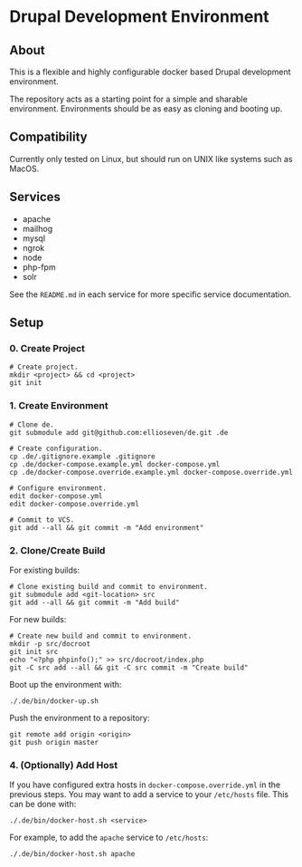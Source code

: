 # Drupal Development Environment

## About

This is a flexible and highly configurable docker based Drupal development
environment.

The repository acts as a starting point for a simple and sharable environment.
Environments should be as easy as cloning and booting up.

## Compatibility

Currently only tested on Linux, but should run on UNIX like systems such as
MacOS.

## Services

- apache
- mailhog
- mysql
- ngrok
- node
- php-fpm
- solr

See the `README.md` in each service for more specific service documentation.

## Setup

### 0. Create Project

```
# Create project.
mkdir <project> && cd <project>
git init
```

### 1. Create Environment

```
# Clone de.
git submodule add git@github.com:ellioseven/de.git .de

# Create configuration.
cp .de/.gitignore.example .gitignore
cp .de/docker-compose.example.yml docker-compose.yml
cp .de/docker-compose.override.example.yml docker-compose.override.yml

# Configure environment.
edit docker-compose.yml
edit docker-compose.override.yml

# Commit to VCS.
git add --all && git commit -m "Add environment"
```

### 2. Clone/Create Build

For existing builds:

```
# Clone existing build and commit to environment.
git submodule add <git-location> src
git add --all && git commit -m "Add build"
```

For new builds:

```
# Create new build and commit to environment.
mkdir -p src/docroot
git init src
echo "<?php phpinfo();" >> src/docroot/index.php
git -C src add --all && git -C src commit -m "Create build"
```

Boot up the environment with:

```
./.de/bin/docker-up.sh
```

Push the environment to a repository:

```
git remote add origin <origin>
git push origin master
```

### 4. (Optionally) Add Host

If you have configured extra hosts in `docker-compose.override.yml` in the
previous steps. You may want to add a service to your `/etc/hosts` file. This
can be done with:

```
./.de/bin/docker-host.sh <service>
```

For example, to add the `apache` service to `/etc/hosts`:

```
./.de/bin/docker-host.sh apache
```
